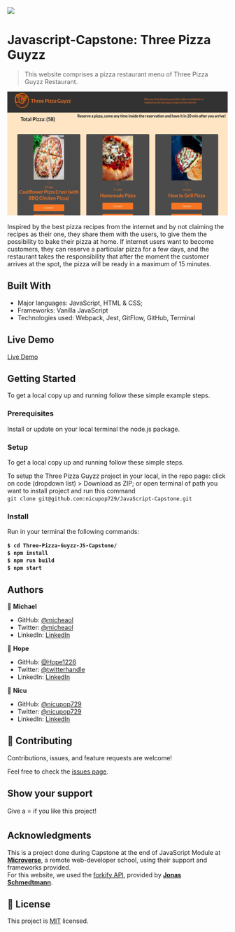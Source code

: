 ![](https://img.shields.io/badge/Microverse-blueviolet)

# Javascript-Capstone: Three Pizza Guyzz

> This website comprises a pizza restaurant menu of Three Pizza Guyzz Restaurant.

![screenshot](./src/assets/images/Three-Pizza-Guyzz.jpg)

Inspired by the best pizza recipes from the internet and by not claiming the recipes as their one, they share them with the users, to give them the possibility to bake their pizza at home.
If internet users want to become customers, they can reserve a particular pizza for a few days, and the restaurant takes the responsibility that after the moment the customer arrives at the spot, the pizza will be ready in a maximum of 15 minutes.

## Built With

- Major languages: JavaScript, HTML & CSS;
- Frameworks: Vanilla JavaScript
- Technologies used: Webpack, Jest, GitFlow, GitHub, Terminal

## Live Demo

[Live Demo](https://three-pizza-guyzz.netlify.app/)

## Getting Started

To get a local copy up and running follow these simple example steps.

### Prerequisites

Install or update on your local terminal the node.js package.

### Setup

To get a local copy up and running follow these simple steps.

To setup the Three Pizza Guyzz project in your local, in the repo page:
click on code (dropdown list) > Download as ZIP;
or open terminal of path you want to install project and run this command <br>
`git clone git@github.com:nicupop729/JavaScript-Capstone.git`

### Install

Run in your terminal the following commands:

**`$ cd Three-Pizza-Guyzz-JS-Capstone/`**<br>
**`$ npm install`**<br>
**`$ npm run build`**<br>
**`$ npm start`**

## Authors

👤 **Michael**

- GitHub: [@micheaol](https://github.com/micheaol)
- Twitter: [@micheaol](https://twitter.com/micheaol)
- LinkedIn: [LinkedIn](https://linkedin.com/in/micheaol)

👤 **Hope**

- GitHub: [@Hope1226](https://github.com/Hope1226)
- Twitter: [@twitterhandle](https://twitter.com/twitterhandle)
- LinkedIn: [LinkedIn](https://linkedin.com/in/linkedinhandle)

👤 **Nicu**

- GitHub: [@nicupop729](https://github.com/nicupop729)
- Twitter: [@nicupop729](https://twitter.com/nicupop729)
- LinkedIn: [LinkedIn](https://www.linkedin.com/in/nicolae-pop/)

## 🤝 Contributing

Contributions, issues, and feature requests are welcome!

Feel free to check the [issues page](https://github.com/nicupop729/JavaScript-Capstone/issues).

## Show your support

Give a ⭐️ if you like this project!

## Acknowledgments

This is a project done during Capstone at the end of JavaScript Module at **[Microverse](https://www.microverse.org/)**, a remote web-developer school, using their support and frameworks provided.<br>
For this website, we used the [forkify API](https://forkify-api.herokuapp.com/v2), provided by **[Jonas Schmedtmann](https://codingheroes.io/)**.

## 📝 License

This project is [MIT](./MIT.md) licensed.
